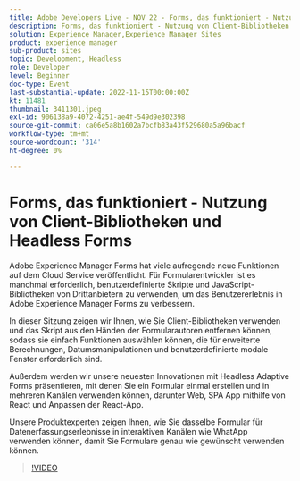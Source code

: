 ```yaml
---
title: Adobe Developers Live - NOV 22 - Forms, das funktioniert - Nutzung von Client-Bibliotheken und Headless Forms
description: Forms, das funktioniert - Nutzung von Client-Bibliotheken und Headless-FormularenAdobe Experience Manager Forms hat viele aufregende neue Funktionen für Cloud Service veröffentlicht. Für Formularentwickler ist es manchmal erforderlich, benutzerdefinierte Skripte und JavaScript-Bibliotheken von Drittanbietern zu nutzen, um das Benutzererlebnis in Adobe Experience Manager Forms zu verbessern. In dieser Sitzung erfahren Sie, wie Sie Client-Bibliotheken verwenden und das Skript von Formularautoren nutzen können, damit sie mühelos Funktionen auswählen können, die für erweiterte Berechnungen, Datumsmanipulationen und benutzerdefinierte modale Fenster erforderlich sind. Außerdem werden unsere neuesten Innovationen mit Headless Adaptive Forms vorgestellt, in denen Sie Autoren einmalig Formulare erstellen und in mehreren Kanälen verwenden, einschließlich Web, SPA App mithilfe von React und Anpassen der React-App. Unsere Produktexperten zeigen Ihnen, wie Sie dasselbe Formular für Datenerfassungserlebnisse in interaktiven Kanälen wie WhatApp verwenden können, damit Sie Formulare genau wie gewünscht verwenden können.
solution: Experience Manager,Experience Manager Sites
product: experience manager
sub-product: sites
topic: Development, Headless
role: Developer
level: Beginner
doc-type: Event
last-substantial-update: 2022-11-15T00:00:00Z
kt: 11481
thumbnail: 3411301.jpeg
exl-id: 906138a9-4072-4251-ae4f-549d9e302398
source-git-commit: ca06e5a8b1602a7bcfb83a43f529680a5a96bacf
workflow-type: tm+mt
source-wordcount: '314'
ht-degree: 0%

---
```


# Forms, das funktioniert - Nutzung von Client-Bibliotheken und Headless Forms

Adobe Experience Manager Forms hat viele aufregende neue Funktionen auf dem Cloud Service veröffentlicht. Für Formularentwickler ist es manchmal erforderlich, benutzerdefinierte Skripte und JavaScript-Bibliotheken von Drittanbietern zu verwenden, um das Benutzererlebnis in Adobe Experience Manager Forms zu verbessern.

In dieser Sitzung zeigen wir Ihnen, wie Sie Client-Bibliotheken verwenden und das Skript aus den Händen der Formularautoren entfernen können, sodass sie einfach Funktionen auswählen können, die für erweiterte Berechnungen, Datumsmanipulationen und benutzerdefinierte modale Fenster erforderlich sind.

Außerdem werden wir unsere neuesten Innovationen mit Headless Adaptive Forms präsentieren, mit denen Sie ein Formular einmal erstellen und in mehreren Kanälen verwenden können, darunter Web, SPA App mithilfe von React und Anpassen der React-App.

Unsere Produktexperten zeigen Ihnen, wie Sie dasselbe Formular für Datenerfassungserlebnisse in interaktiven Kanälen wie WhatApp verwenden können, damit Sie Formulare genau wie gewünscht verwenden können.

>[!VIDEO](https://video.tv.adobe.com/v/3411301/?quality=12&learn=on)
